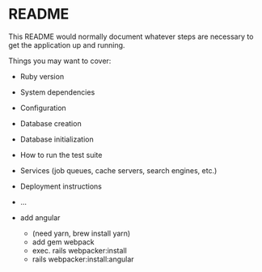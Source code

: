 # README

This README would normally document whatever steps are necessary to get the
application up and running.

Things you may want to cover:

* Ruby version

* System dependencies

* Configuration

* Database creation

* Database initialization

* How to run the test suite

* Services (job queues, cache servers, search engines, etc.)

* Deployment instructions

* ...

* add angular
  - (need yarn, brew install yarn)
  - add gem webpack
  - exec. rails webpacker:install
  - rails webpacker:install:angular
